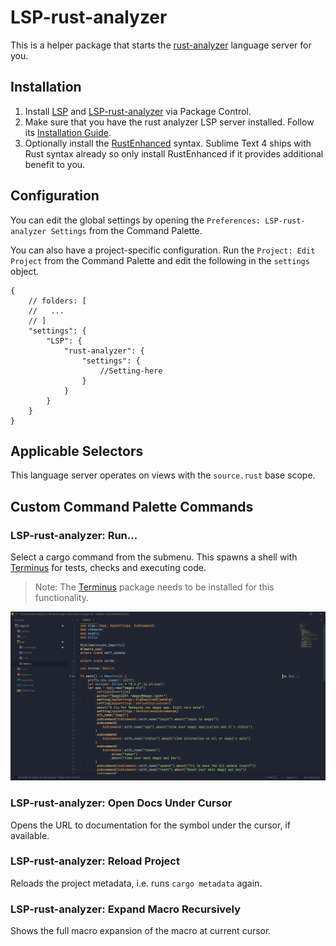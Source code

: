 # LSP-rust-analyzer

This is a helper package that starts the [rust-analyzer](https://github.com/rust-analyzer/rust-analyzer) language server for you.

## Installation

1. Install [LSP](https://packagecontrol.io/packages/LSP) and [LSP-rust-analyzer](https://packagecontrol.io/packages/LSP-rust-analyzer) via Package Control.
2. Make sure that you have the rust analyzer LSP server installed. Follow its [Installation Guide](https://rust-analyzer.github.io/manual.html#rust-analyzer-language-server-binary).
3. Optionally install the [RustEnhanced](https://packagecontrol.io/packages/Rust%20Enhanced) syntax. Sublime Text 4 ships with Rust syntax already so only install RustEnhanced if it provides additional benefit to you.

## Configuration

You can edit the global settings by opening the `Preferences: LSP-rust-analyzer Settings` from the Command Palette.

You can also have a project-specific configuration. Run the `Project: Edit Project` from the Command Palette and edit the following in the `settings` object.

```jsonc
{
    // folders: [
    //   ...
    // ]
    "settings": {
        "LSP": {
            "rust-analyzer": {
                "settings": {
                    //Setting-here
                }
            }
        }
    }
}
```

## Applicable Selectors

This language server operates on views with the `source.rust` base scope.

## Custom Command Palette Commands

### LSP-rust-analyzer: Run...

Select a cargo command from the submenu. This spawns a shell with [Terminus](https://packagecontrol.io/packages/Terminus) for tests, checks and executing code.

> Note: The [Terminus](https://packagecontrol.io/packages/Terminus) package needs to be installed for this functionality.

![Example](./images/commands.gif)

### LSP-rust-analyzer: Open Docs Under Cursor

Opens the URL to documentation for the symbol under the cursor, if available.

### LSP-rust-analyzer: Reload Project

Reloads the project metadata, i.e. runs `cargo metadata` again.

### LSP-rust-analyzer: Expand Macro Recursively

Shows the full macro expansion of the macro at current cursor.
